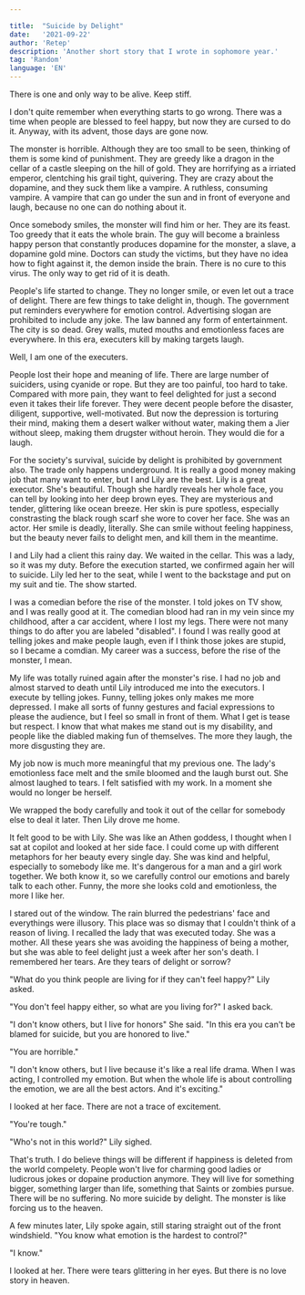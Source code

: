 ```yaml
---

title:  "Suicide by Delight"
date:   '2021-09-22' 
author: 'Retep'
description: 'Another short story that I wrote in sophomore year.'
tag: 'Random'
language: 'EN'
---
```




There is one and only way to be alive. Keep stiff.


I don't quite remember when everything starts to go wrong. There was a time when people are blessed to feel happy, but now they are cursed to do it. Anyway, with its advent, those days are gone now.


The monster is horrible. Although they are too small to be seen, thinking of them is some kind of punishment. They are greedy like a dragon in the cellar of a castle sleeping on the hill of gold. They are horrifying as a irriated emperor, clentching his grail tight, quivering. They are crazy about the dopamine, and they suck them like a vampire. A ruthless, consuming vampire. A vampire that can go under the sun and in front of everyone and laugh, because no one can do nothing about it.


Once somebody smiles, the monster will find him or her. They are its feast. Too greedy that it eats the whole brain. The guy will become a brainless happy person that constantly produces dopamine for the monster, a slave, a dopamine gold mine. Doctors can study the victims, but they have no idea how to fight against it, the demon inside the brain. There is no cure to this virus. The only way to get rid of it is death.


People's life started to change. They no longer smile, or even let out a trace of delight. There are few things to take delight in, though. The government put reminders everywhere for emotion control. Advertising slogan are prohibited to include any joke. The law banned any form of entertainment. The city is so dead. Grey walls, muted mouths and emotionless faces are everywhere. In this era, executers kill by making targets laugh.


Well, I am one of the executers.


People lost their hope and meaning of life. There are large number of suiciders, using cyanide or rope. But they are too painful, too hard to take. Compared with more pain, they want to feel delighted for just a second even it takes their life forever. They were decent people before the disaster, diligent, supportive, well-motivated. But now the depression is torturing their mind, making them a desert walker without water, making them a Jier without sleep, making them drugster without heroin. They would die for a laugh.


For the society's survival, suicide by delight is prohibited by government also. The trade only happens underground. It is really a good money making job that many want to enter, but I and Lily are the best.
Lily is a great executor. She's beautiful. Though she hardly reveals her whole face, you can tell by looking into her deep brown eyes. They are mysterious and tender, glittering like ocean breeze. Her skin is pure spotless, especially constrasting the black rough scarf she wore to cover her face. She was an actor. Her smile is deadly, literally. She can smile without feeling happiness, but the beauty never fails to delight men, and kill them in the meantime.


I and Lily had a client this rainy day. We waited in the cellar. This was a lady, so it was my duty. Before the execution started, we confirmed again her will to suicide. Lily led her to the seat, while I went to the backstage and put on my suit and tie. The show started.


I was a comedian before the rise of the monster. I told jokes on TV show, and I was really good at it. The comedian blood had ran in my vein since my childhood, after a car accident, where I lost my legs. There were not many things to do after you are labeled "disabled". I found I was really good at telling jokes and make people laugh, even if I think those jokes are stupid, so I became a comdian. My career was a success, before the rise of the monster, I mean.


My life was totally ruined again after the monster's rise. I had no job and almost starved to death until Lily introduced me into the executors. 
I execute by telling jokes. Funny, telling jokes only makes me more depressed. I make all sorts of funny gestures and facial expressions to please the audience, but I feel so small in front of them. What I get is tease but respect. I know that what makes me stand out is my disability, and people like the diabled making fun of themselves. The more they laugh, the more disgusting they are. 


My job now is much more meaningful that my previous one. The lady's emotionless face melt and the smile bloomed and the laugh burst out. She almost laughed to tears. I felt satisfied with my work. In a moment she would no longer be herself.


We wrapped the body carefully and took it out of the cellar for somebody else to deal it later. Then Lily drove me home.


It felt good to be with Lily. She was like an Athen goddess, I thought when I sat at copilot and looked at her side face. I could come up with different metaphors for her beauty every single day. She was kind and helpful, especially to somebody like me. It's dangerous for a man and a girl work together. We both know it, so we carefully control our emotions and barely talk to each other. Funny, the more she looks cold and emotionless, the more I like her. 


I stared out of the window. The rain blurred the pedestrians' face and everythings were illusory. This place was so dismay that I couldn't think of a reason of living. I recalled the lady that was executed today. She was a mother. All these years she was avoiding the happiness of being a mother, but she was able to feel delight just a week after her son's death. I remembered her tears. Are they tears of delight or sorrow?

"What do you think people are living for if they can't feel happy?" Lily asked.

"You don't feel happy either, so what are you living for?" I asked back.

"I don't know others, but I live for honors" She said. "In this era you can't be blamed for suicide, but you are honored to live."


"You are horrible."


"I don't know others, but I live because it's like a real life drama. When I was acting, I controlled my emotion. But when the whole life is about controlling the emotion, we are all the best actors. And it's exciting."


I looked at her face. There are not a trace of excitement.


"You're tough."


"Who's not in this world?" Lily sighed.


That's truth. I do believe things will be different if happiness is deleted from the world compelety. People won't live for charming good ladies or ludicrous jokes or dopaine production anymore. They will live for something bigger, something larger than life, something that Saints or zombies pursue. There will be no suffering. No more suicide by delight. The monster is like forcing us to the heaven.


A few minutes later, Lily spoke again, still staring straight out of the front windshield. "You know what emotion is the hardest to control?"


"I know."


I looked at her. There were tears glittering in her eyes.
But there is no love story in heaven.

